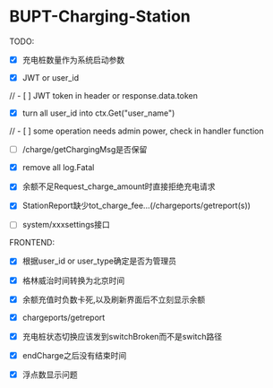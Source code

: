 # BUPT-Charging-Station

TODO:

- [x] 充电桩数量作为系统启动参数

- [x] JWT or user_id

// - [ ] JWT token in header or response.data.token

- [x] turn all user_id into ctx.Get("user_name")

// - [ ] some operation needs admin power, check in handler function

- [ ] /charge/getChargingMsg是否保留

- [x] remove all log.Fatal

- [x] 余额不足Request_charge_amount时直接拒绝充电请求

- [x] StationReport缺少tot_charge_fee...(/chargeports/getreport(s))

- [ ] system/xxxsettings接口

FRONTEND:

- [x] 根据user_id or user_type确定是否为管理员

- [x] 格林威治时间转换为北京时间

- [x] 余额充值时负数卡死,以及刷新界面后不立刻显示余额

- [x] chargeports/getreport

- [x] 充电桩状态切换应该发到switchBroken而不是switch路径

- [x] endCharge之后没有结束时间

- [x] 浮点数显示问题
